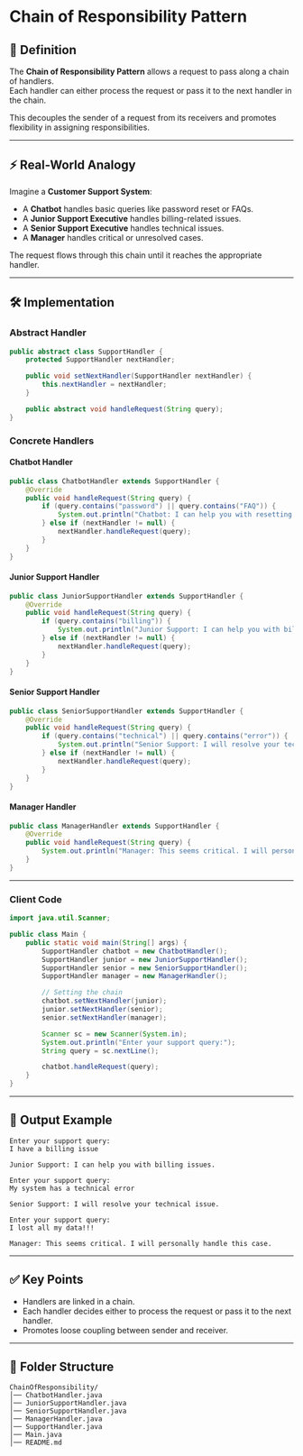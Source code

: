 # Chain of Responsibility Pattern

## 📌 Definition
The **Chain of Responsibility Pattern** allows a request to pass along a chain of handlers.  
Each handler can either process the request or pass it to the next handler in the chain.  

This decouples the sender of a request from its receivers and promotes flexibility in assigning responsibilities.

---

## ⚡ Real-World Analogy
Imagine a **Customer Support System**:
- A **Chatbot** handles basic queries like password reset or FAQs.
- A **Junior Support Executive** handles billing-related issues.
- A **Senior Support Executive** handles technical issues.
- A **Manager** handles critical or unresolved cases.  

The request flows through this chain until it reaches the appropriate handler.

---

## 🛠 Implementation

### Abstract Handler
```java
public abstract class SupportHandler {
    protected SupportHandler nextHandler;

    public void setNextHandler(SupportHandler nextHandler) {
        this.nextHandler = nextHandler;
    }

    public abstract void handleRequest(String query);
}
````

### Concrete Handlers

#### Chatbot Handler

```java
public class ChatbotHandler extends SupportHandler {
    @Override
    public void handleRequest(String query) {
        if (query.contains("password") || query.contains("FAQ")) {
            System.out.println("Chatbot: I can help you with resetting your password or FAQs.");
        } else if (nextHandler != null) {
            nextHandler.handleRequest(query);
        }
    }
}
```

#### Junior Support Handler

```java
public class JuniorSupportHandler extends SupportHandler {
    @Override
    public void handleRequest(String query) {
        if (query.contains("billing")) {
            System.out.println("Junior Support: I can help you with billing issues.");
        } else if (nextHandler != null) {
            nextHandler.handleRequest(query);
        }
    }
}
```

#### Senior Support Handler

```java
public class SeniorSupportHandler extends SupportHandler {
    @Override
    public void handleRequest(String query) {
        if (query.contains("technical") || query.contains("error")) {
            System.out.println("Senior Support: I will resolve your technical issue.");
        } else if (nextHandler != null) {
            nextHandler.handleRequest(query);
        }
    }
}
```

#### Manager Handler

```java
public class ManagerHandler extends SupportHandler {
    @Override
    public void handleRequest(String query) {
        System.out.println("Manager: This seems critical. I will personally handle this case.");
    }
}
```

---

### Client Code

```java
import java.util.Scanner;

public class Main {
    public static void main(String[] args) {
        SupportHandler chatbot = new ChatbotHandler();
        SupportHandler junior = new JuniorSupportHandler();
        SupportHandler senior = new SeniorSupportHandler();
        SupportHandler manager = new ManagerHandler();

        // Setting the chain
        chatbot.setNextHandler(junior);
        junior.setNextHandler(senior);
        senior.setNextHandler(manager);

        Scanner sc = new Scanner(System.in);
        System.out.println("Enter your support query:");
        String query = sc.nextLine();

        chatbot.handleRequest(query);
    }
}
```

---

## 🎯 Output Example

```
Enter your support query:
I have a billing issue

Junior Support: I can help you with billing issues.
```

```
Enter your support query:
My system has a technical error

Senior Support: I will resolve your technical issue.
```

```
Enter your support query:
I lost all my data!!!

Manager: This seems critical. I will personally handle this case.
```

---

## ✅ Key Points

* Handlers are linked in a chain.
* Each handler decides either to process the request or pass it to the next handler.
* Promotes loose coupling between sender and receiver.

---

## 📂 Folder Structure

```
ChainOfResponsibility/
│── ChatbotHandler.java
│── JuniorSupportHandler.java
│── SeniorSupportHandler.java
│── ManagerHandler.java
│── SupportHandler.java
│── Main.java
│── README.md
```
